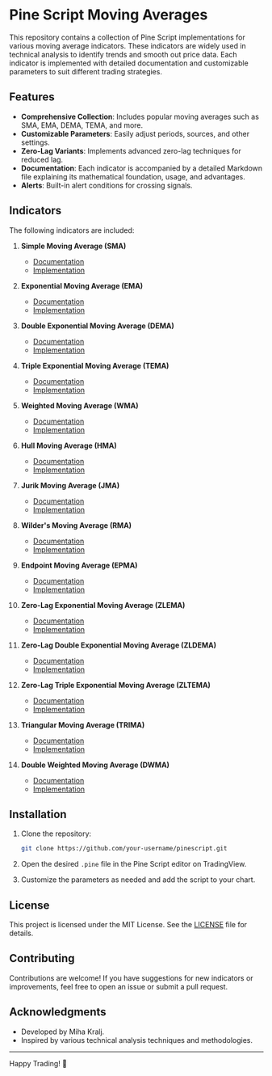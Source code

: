 # Pine Script Moving Averages

This repository contains a collection of Pine Script implementations for various moving average indicators. These indicators are widely used in technical analysis to identify trends and smooth out price data. Each indicator is implemented with detailed documentation and customizable parameters to suit different trading strategies.

## Features

- **Comprehensive Collection**: Includes popular moving averages such as SMA, EMA, DEMA, TEMA, and more.
- **Customizable Parameters**: Easily adjust periods, sources, and other settings.
- **Zero-Lag Variants**: Implements advanced zero-lag techniques for reduced lag.
- **Documentation**: Each indicator is accompanied by a detailed Markdown file explaining its mathematical foundation, usage, and advantages.
- **Alerts**: Built-in alert conditions for crossing signals.

## Indicators

The following indicators are included:

1. **Simple Moving Average (SMA)**
   - [Documentation](docs/trends/sma.md)
   - [Implementation](indicators/trends/sma.pine)

2. **Exponential Moving Average (EMA)**
   - [Documentation](docs/trends/ema.md)
   - [Implementation](indicators/trends/ema.pine)

3. **Double Exponential Moving Average (DEMA)**
   - [Documentation](docs/trends/dema.md)
   - [Implementation](indicators/trends/dema.pine)

4. **Triple Exponential Moving Average (TEMA)**
   - [Documentation](docs/trends/tema.md)
   - [Implementation](indicators/trends/tema.pine)

5. **Weighted Moving Average (WMA)**
   - [Documentation](docs/trends/wma.md)
   - [Implementation](indicators/trends/wma.pine)

6. **Hull Moving Average (HMA)**
   - [Documentation](docs/trends/hma.md)
   - [Implementation](indicators/trends/hma.pine)

7. **Jurik Moving Average (JMA)**
   - [Documentation](docs/trends/jma.md)
   - [Implementation](indicators/trends/jma.pine)

8. **Wilder's Moving Average (RMA)**
   - [Documentation](docs/trends/rma.md)
   - [Implementation](indicators/trends/rma.pine)

9. **Endpoint Moving Average (EPMA)**
   - [Documentation](docs/trends/epma.md)
   - [Implementation](indicators/trends/epma.pine)

10. **Zero-Lag Exponential Moving Average (ZLEMA)**
    - [Documentation](docs/trends/zlema.md)
    - [Implementation](indicators/trends/zlema.pine)

11. **Zero-Lag Double Exponential Moving Average (ZLDEMA)**
    - [Documentation](docs/trends/zldema.md)
    - [Implementation](indicators/trends/zldema.pine)

12. **Zero-Lag Triple Exponential Moving Average (ZLTEMA)**
    - [Documentation](docs/trends/zltema.md)
    - [Implementation](indicators/trends/zltema.pine)

13. **Triangular Moving Average (TRIMA)**
    - [Documentation](docs/trends/trima.md)
    - [Implementation](indicators/trends/trima.pine)

14. **Double Weighted Moving Average (DWMA)**
    - [Documentation](docs/trends/dwma.md)
    - [Implementation](indicators/trends/dwma.pine)

## Installation

1. Clone the repository:
   ```bash
   git clone https://github.com/your-username/pinescript.git
   ```

2. Open the desired `.pine` file in the Pine Script editor on TradingView.

3. Customize the parameters as needed and add the script to your chart.

## License

This project is licensed under the MIT License. See the [LICENSE](LICENSE) file for details.

## Contributing

Contributions are welcome! If you have suggestions for new indicators or improvements, feel free to open an issue or submit a pull request.

## Acknowledgments

- Developed by Miha Kralj.
- Inspired by various technical analysis techniques and methodologies.

---

Happy Trading! 🚀
